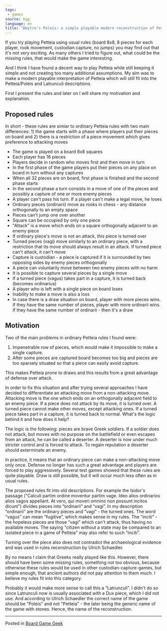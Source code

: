 ```yaml
---
tags:
 - games
source: bgg
language: en
title: "Dmytro's Poleis: a simple playable modern reconstruction of Petteia"
---
```

If you try playing Petteia using usual rules (board 8x8, 8 pieces for each player, rook movement, custodian capture, no jumps) you may find out that it's not very exciting. 
As many others I tried to figure out, what could be the missing rules, that would make the game interesting.

And I think I have found a decent way to play Petteia while still keeping it simple and not creating too many additional assumptions. 
My aim was to make a modern playable interpretation of Petteia which will still fit into the Petteia/Poleis and Latrunculi descriptions.

First I present the rules and later on I will share my motivation and explanation.

## Proposed rules

In short - these rules are simiar to ordinary Petteia rules with two main differences: 1) the game starts with a phase where players put their pieces on board and 2) there is a restriction of a piece movement which gives preference to attacking moves

- The game is played on a board 8x8 squares
- Each player has 16 pieces
- Players decide in random who moves first and then move in turn
- In the first phase of the game players put their pieces on any place on board in turn without any captures
- When all 32 pieces are on board, first phase is finished and the second phase starts
- In the second phase a turn consists in a move of one of the pieces and possibly a capture of one or more enemy pieces
- A player can't pass his turn. If a player can't make a legal move, he loses
- Ordinary pieces (ordinarii) move as rooks in chess - any distance orthogonally to an empty space
- Pieces can't jump one over another
- Square can be occupied by only one piece
- "Attack" is a move which ends on a square orthogonally adjacent to an enemy piece
- If ordinary piece's move is not an attack, this piece is turned over
- Turned pieces (vagi) move similarly to an ordinary piece, with a restriction that its move should always result in an attack. If turned piece can't attack, it can't move
- Capture is custodian - a piece is captured if it is surrounded by two opposing sides by enemy pieces orthogonally
- A piece can voluntarily move between two enemy pieces with no harm
- It is possible to capture several pieces by a single move
- If a turned piece (vagus) takes part in a capture, it is turned back (becomes ordinarius)
- A player who is left with a single piece on board loses
- Inability to make a move is also a loss
- In case there is a draw situation on board, player with more pieces wins. If they have the same number of pieces, player with more ordinarii wins. If they have the same number of ordinarii - then it's a draw

## Motivation

Two of the main problems in ordinary Petteia rules I found were:

1. Impenetrable row of pieces, which would make it impossible to make a single capture.
2. After some pieces are captured board becomes too big and pieces are too sparsely situated so that a piece can easily avoid capture.

This makes Petteia prone to draws and this results from a great advantage of defense over attack.

In order to fix this situation and after trying several approaches I have decided to differentiate an attacking move from a non-attacking move. 
Attacking move is the one which ends on an orthogonally adjacent field to an enemy piece. 
If a piece does not attack by its move, it is turned over. 
A turned piece cannot make other moves, except attacking ones. 
If a turned piece takes part in a capture, it is turned back to normal. 
What's the logic behind it and how does it help?

The logic is the following: pieces are brave Greek soldiers. 
If a soldier does not attack, but moves with no purpose on the battlefield or even escapes from an attack, he can be called a deserter. 
A deserter is now under much stricter control and is forced to attack. 
To regain reputation a deserter should exterminate an enemy.

In practice, it means that an ordinary piece can make a non-attacking move only once. 
Defense no longer has such a great advantage and players are forced to play aggressively. 
Several test games showed that these rules are quite playable. 
Draw is still possible, but it will occur much less often as in usual rules.

The proposed rules fit into old descriptions. 
For example the Isidor's passage ("Calculi partim ordine moventur partim vage. 
Ideo alios ordinarios alios vagos appellant. 
At vero, qui moveri omnino non possunt incitos dicunt") divides pieces into “ordinarii” and “vagi”. 
In my description “ordinarii” are the ordinary pieces and “vagi” - the turned ones. 
The word “vagus” can mean “fugitive”, which makes sense in my rules. 
The “inciti” - the hopeless pieces are those “vagi” which can't attack, thus having no available moves. 
The saying "citizen without a state may be compared to an isolated piece in a game of Petteia" may also refer to such “inciti”.

Turning over the piece also does not contradict the archaeological evidence and was used in rules reconstruction by Ulrich Schaedler.

By no means I claim that Greeks really played like this. 
However, there should have been some missing rules, something not too obvious, because otherwise these rules would be used in other custodian-capture-games, but simple enough, that ancient authors did not pay attention to them much. 
I believe my rules fit into this category.

Probably it would make more sense to call this a “Latrunculi”. 
I didn't do so since Latrunculi now is usually associated with a Dux piece, which I did not use. 
And according to Ulrich Schaedler the correct name of the game should be "Poleis" and not "Petteia" - the later being the generic name of the game with stones. 
Hence, the name of the reconstruction.

----

Posted in [Board Game Geek](https://boardgamegeek.com/thread/3412976/dmytros-poleis-a-simple-playable-modern-reconstruc)